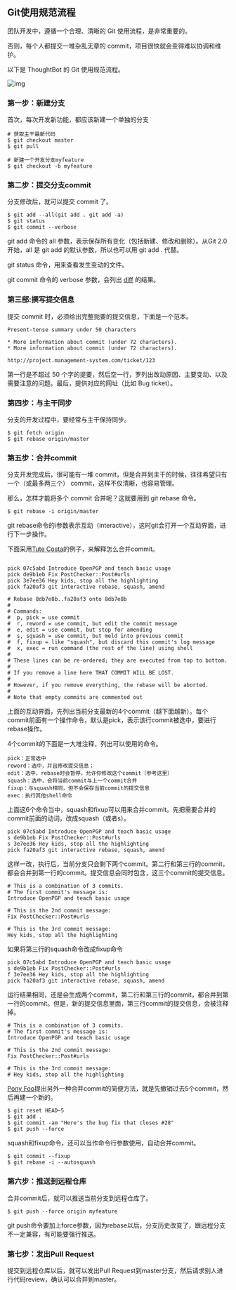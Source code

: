 ## Git使用规范流程

团队开发中，遵循一个合理、清晰的 Git 使用流程，是非常重要的。

否则，每个人都提交一堆杂乱无章的 commit，项目很快就会变得难以协调和维护。

以下是 ThoughtBot 的 Git 使用规范流程。

![img](http://www.ruanyifeng.com/blogimg/asset/2015/bg2015080501.png)



### 第一步：新建分支

首次，每次开发新功能，都应该新建一个单独的分支

```
# 获取主干最新代码
$ git checkout master
$ git pull

# 新建一个开发分支myfeature
$ git checkout -b myfeature
```



### 第二步：提交分支commit

分支修改后，就可以提交 commit 了。

```
$ git add --all(git add . git add -a)
$ git status
$ git commit --verbose
```

git add 命令的 all 参数，表示保存所有变化（包括新建、修改和删除）。从Git 2.0开始，all 是 git add 的默认参数，所以也可以用 git add . 代替。

git status 命令，用来查看发生变动的文件。

git commit 命令的 verbose 参数，会列出 [diff](http://www.ruanyifeng.com/blog/2012/08/how_to_read_diff.html) 的结果。



### 第三部:撰写提交信息

提交 commit 时，必须给出完整扼要的提交信息，下面是一个范本。

```
Present-tense summary under 50 characters

* More information about commit (under 72 characters).
* More information about commit (under 72 characters).

http://project.management-system.com/ticket/123
```

第一行是不超过 50 个字的提要，然后空一行，罗列出改动原因、主要变动、以及需要注意的问题。最后，提供对应的网址（比如 Bug ticket）。



### 第四步：与主干同步

分支的开发过程中，要经常与主干保持同步。

```
$ git fetch origin
$ git rebase origin/master
```



### 第五步：合并commit

分支开发完成后，很可能有一堆 commit，但是合并到主干的时候，往往希望只有一个（或最多两三个） commit，这样不仅清晰，也容易管理。

那么，怎样才能将多个 commit 合并呢？这就要用到 git rebase 命令。

```
$ git rebase -i origin/master
```

git rebase命令的i参数表示互动（interactive），这时git会打开一个互动界面，进行下一步操作。

下面采用[Tute Costa](https://robots.thoughtbot.com/git-interactive-rebase-squash-amend-rewriting-history)的例子，来解释怎么合并commit。

```

pick 07c5abd Introduce OpenPGP and teach basic usage
pick de9b1eb Fix PostChecker::Post#urls
pick 3e7ee36 Hey kids, stop all the highlighting
pick fa20af3 git interactive rebase, squash, amend

# Rebase 8db7e8b..fa20af3 onto 8db7e8b
#
# Commands:
#  p, pick = use commit
#  r, reword = use commit, but edit the commit message
#  e, edit = use commit, but stop for amending
#  s, squash = use commit, but meld into previous commit
#  f, fixup = like "squash", but discard this commit's log message
#  x, exec = run command (the rest of the line) using shell
#
# These lines can be re-ordered; they are executed from top to bottom.
#
# If you remove a line here THAT COMMIT WILL BE LOST.
#
# However, if you remove everything, the rebase will be aborted.
#
# Note that empty commits are commented out
```

上面的互动界面，先列出当前分支最新的4个commit（越下面越新）。每个commit前面有一个操作命令，默认是pick，表示该行commit被选中，要进行rebase操作。

4个commit的下面是一大堆注释，列出可以使用的命令。

```
pick：正常选中
reword：选中，并且修改提交信息；
edit：选中，rebase时会暂停，允许你修改这个commit（参考这里）
squash：选中，会将当前commit与上一个commit合并
fixup：与squash相同，但不会保存当前commit的提交信息
exec：执行其他shell命令
```

上面这6个命令当中，squash和fixup可以用来合并commit。先把需要合并的commit前面的动词，改成squash（或者s）。

```
pick 07c5abd Introduce OpenPGP and teach basic usage
s de9b1eb Fix PostChecker::Post#urls
s 3e7ee36 Hey kids, stop all the highlighting
pick fa20af3 git interactive rebase, squash, amend
```

这样一改，执行后，当前分支只会剩下两个commit。第二行和第三行的commit，都会合并到第一行的commit。提交信息会同时包含，这三个commit的提交信息。

```
# This is a combination of 3 commits.
# The first commit's message is:
Introduce OpenPGP and teach basic usage

# This is the 2nd commit message:
Fix PostChecker::Post#urls

# This is the 3rd commit message:
Hey kids, stop all the highlighting
```

如果将第三行的squash命令改成fixup命令

```
pick 07c5abd Introduce OpenPGP and teach basic usage
s de9b1eb Fix PostChecker::Post#urls
f 3e7ee36 Hey kids, stop all the highlighting
pick fa20af3 git interactive rebase, squash, amend
```

运行结果相同，还是会生成两个commit，第二行和第三行的commit，都合并到第一行的commit。但是，新的提交信息里面，第三行commit的提交信息，会被注释掉。

```
# This is a combination of 3 commits.
# The first commit's message is:
Introduce OpenPGP and teach basic usage

# This is the 2nd commit message:
Fix PostChecker::Post#urls

# This is the 3rd commit message:
# Hey kids, stop all the highlighting
```

[Pony Foo](http://ponyfoo.com/articles/git-github-hacks)提出另外一种合并commit的简便方法，就是先撤销过去5个commit，然后再建一个新的。

```
$ git reset HEAD~5
$ git add .
$ git commit -am "Here's the bug fix that closes #28"
$ git push --force
```

squash和fixup命令，还可以当作命令行参数使用，自动合并commit。

```
$ git commit --fixup  
$ git rebase -i --autosquash 
```



### 第六步：推送到远程仓库

合并commit后，就可以推送当前分支到远程仓库了。

```
$ git push --force origin myfeature
```

git push命令要加上force参数，因为rebase以后，分支历史改变了，跟远程分支不一定兼容，有可能要强行推送。



### 第七步：发出Pull Request

提交到远程仓库以后，就可以发出Pull Request到master分支，然后请求别人进行代码review，确认可以合并到master。